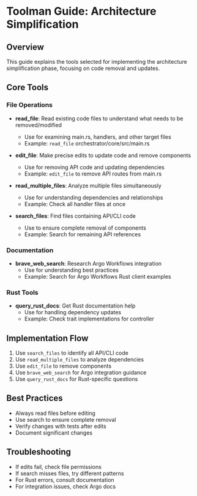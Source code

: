 # Toolman Guide: Architecture Simplification

## Overview
This guide explains the tools selected for implementing the architecture simplification phase, focusing on code removal and updates.

## Core Tools

### File Operations
- **read_file**: Read existing code files to understand what needs to be removed/modified
  - Use for examining main.rs, handlers, and other target files
  - Example: `read_file` orchestrator/core/src/main.rs

- **edit_file**: Make precise edits to update code and remove components
  - Use for removing API code and updating dependencies
  - Example: `edit_file` to remove API routes from main.rs

- **read_multiple_files**: Analyze multiple files simultaneously
  - Use for understanding dependencies and relationships
  - Example: Check all handler files at once

- **search_files**: Find files containing API/CLI code
  - Use to ensure complete removal of components
  - Example: Search for remaining API references

### Documentation
- **brave_web_search**: Research Argo Workflows integration
  - Use for understanding best practices
  - Example: Search for Argo Workflows Rust client examples

### Rust Tools
- **query_rust_docs**: Get Rust documentation help
  - Use for handling dependency updates
  - Example: Check trait implementations for controller

## Implementation Flow
1. Use `search_files` to identify all API/CLI code
2. Use `read_multiple_files` to analyze dependencies
3. Use `edit_file` to remove components
4. Use `brave_web_search` for Argo integration guidance
5. Use `query_rust_docs` for Rust-specific questions

## Best Practices
- Always read files before editing
- Use search to ensure complete removal
- Verify changes with tests after edits
- Document significant changes

## Troubleshooting
- If edits fail, check file permissions
- If search misses files, try different patterns
- For Rust errors, consult documentation
- For integration issues, check Argo docs